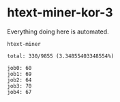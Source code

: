 # htext-miner-kor-3

Everything doing here is automated.

```
htext-miner

total: 330/9855 (3.34855403348554%)

job0: 60
job1: 69
job2: 64
job3: 70
job4: 67
```